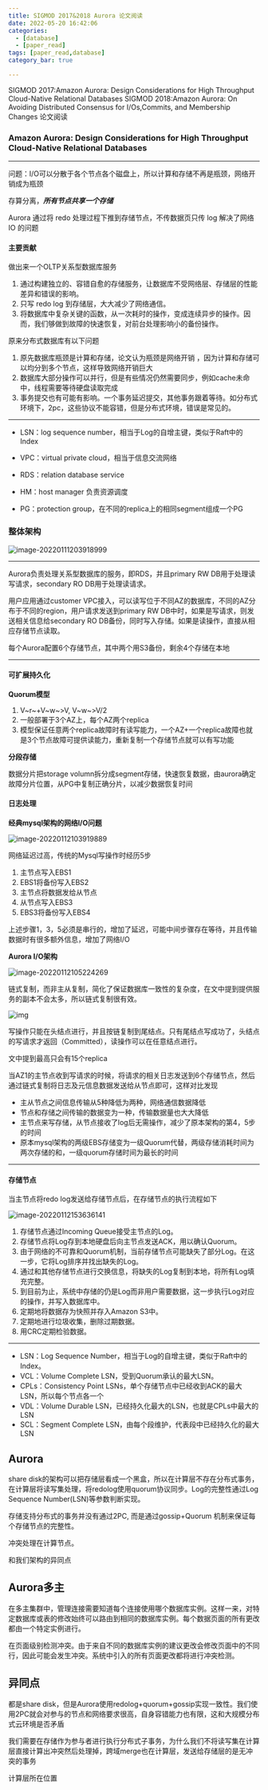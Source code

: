 ```yaml
---
title: SIGMOD 2017&2018 Aurora 论文阅读
date: 2022-05-20 16:42:06
categories: 
  - [database]
  - [paper_read]
tags: [paper_read,database]
category_bar: true

---
```


SIGMOD 2017:Amazon Aurora: Design Considerations for High Throughput Cloud-Native Relational Databases
SIGMOD 2018:Amazon Aurora: On Avoiding Distributed Consensus for I/Os,Commits, and Membership Changes
论文阅读

<!-- more -->

### Amazon Aurora: Design Considerations for High Throughput Cloud-Native Relational Databases

-----------

问题：I/O可以分散于各个节点各个磁盘上，所以计算和存储不再是瓶颈，网络开销成为瓶颈

存算分离，***所有节点共享一个存储***

Aurora 通过将 redo 处理过程下推到存储节点，不传数据页只传 log 解决了网络 IO 的问题

#### 主要贡献

做出来一个OLTP关系型数据库服务

1. 通过构建独立的、容错自愈的存储服务，让数据库不受网络层、存储层的性能差异和错误的影响。
2. 只写 redo log 到存储层，大大减少了网络通信。
3. 将数据库中复杂关键的函数，从一次耗时的操作，变成连续异步的操作。因而，我们够做到故障的快速恢复，对前台处理影响小的备份操作。

原来分布式数据库有以下问题

1. 原先数据库瓶颈是计算和存储，论文认为瓶颈是网络开销 ，因为计算和存储可以均分到多个节点，这样导致网络开销巨大
2. 数据库大部分操作可以并行，但是有些情况仍然需要同步，例如cache未命中，线程需要等待硬盘读取完成
3. 事务提交也有可能有影响。一个事务延迟提交，其他事务跟着等待。如分布式环境下，2pc，这些协议不能容错，但是分布式环境，错误是常见的。

--------

- LSN：log sequence number，相当于Log的自增主键，类似于Raft中的Index

- VPC：virtual private cloud，相当于信息交流网络
- RDS：relation database service
- HM：host manager 负责资源调度
- PG：protection group，在不同的replica上的相同segment组成一个PG

### 整体架构

![image-20220111203918999](aurora/image-20220111203918999.png)

-------------

Aurora负责处理关系型数据库的服务，即RDS，并且primary RW DB用于处理读写请求，secondary RO DB用于处理读请求。

用户应用通过customer VPC接入，可以读写位于不同AZ的数据库，不同的AZ分布于不同的region，用户请求发送到primary RW DB中时，如果是写请求，则发送相关信息给secondary RO DB备份，同时写入存储。如果是读操作，直接从相应存储节点读取。

每个Aurora配置6个存储节点，其中两个用S3备份，剩余4个存储在本地

-----

#### 可扩展持久化

**Quorum模型** 

1. V~r~+V~w~>V, V~w~>V/2
2. 一般部署于3个AZ上，每个AZ两个replica
3. 模型保证任意两个replica故障时有读写能力，一个AZ+一个replica故障也就是3个节点故障可提供读能力，重新复制一个存储节点就可以有写功能

**分段存储**

数据分片把storage volumn拆分成segment存储，快速恢复数据，由aurora确定故障分片位置，从PG中复制正确分片，以减少数据恢复时间

#### 日志处理

**经典mysql架构的网络I/O问题**

![image-20220112103919889](aurora/image-20220112103919889.png)

网络延迟过高，传统的Mysql写操作时经历5步

1. 主节点写入EBS1
2. EBS1将备份写入EBS2
3. 主节点将数据发给从节点
4. 从节点写入EBS3
5. EBS3将备份写入EBS4

上述步骤1，3，5必须是串行的，增加了延迟，可能中间步骤存在等待，并且传输数据时有很多额外信息，增加了网络I/O

**Aurora I/O架构**

![image-20220112105224269](aurora/image-20220112105224269.png)

链式复制，而非主从复制，简化了保证数据库一致性的复杂度，在文中提到提供服务的副本不会太多，所以链式复制很有效。

![img](aurora/v2-6943e9714abb9fdd77bbff57180ce17b_720w.jpg)

写操作只能在头结点进行，并且按链复制到尾结点。只有尾结点写成功了，头结点的写请求才返回（Committed），读操作可以在任意结点进行。

文中提到最高只会有15个replica

当AZ1的主节点收到写请求的时候，将请求的相关日志发送到6个存储节点，然后通过链式复制将日志及元信息数据发送给从节点即可，这样对比发现

- 主从节点之间信息传输从5种降低为两种，网络通信数据降低
- 节点和存储之间传输的数据变为一种，传输数据量也大大降低
- 主节点来写存储，从节点接收了log后无需操作，减少了原本架构的第4，5步的时间
- 原本mysql架构的两级EBS存储变为一级Quorum代替，两级存储消耗时间为两次存储的和，一级quorum存储时间为最长的时间

----------

#### 存储节点

当主节点将redo log发送给存储节点后，在存储节点的执行流程如下

![image-20220112153636141](aurora/image-20220112153636141.png)

1. 存储节点通过Incoming Queue接受主节点的Log。
2. 存储节点将Log存到本地硬盘后向主节点发送ACK，用以确认Quorum。
3. 由于网络的不可靠和Quorum机制，当前存储节点可能缺失了部分Log。在这一步，它将Log排序并找出缺失的Log。
4. 通过和其他存储节点进行交换信息，将缺失的Log复制到本地，将所有Log填充完整。
5. 到目前为止，系统中存储的仍是Log而非用户需要数据，这一步执行Log对应的操作，并写入数据库中。
6. 定期地将数据存为快照并存入Amazon S3中。
7. 定期地进行垃圾收集，删除过期数据。
8. 用CRC定期检验数据。

-----

- LSN：Log Sequence Number，相当于Log的自增主键，类似于Raft中的Index。
- VCL：Volume Complete LSN，受到Quorum承认的最大LSN。
- CPLs：Consistency Point LSNs，单个存储节点中已经收到ACK的最大LSN，所以每个节点各一个
- VDL：Volume Durable LSN，已经持久化最大的LSN，也就是CPLs中最大的LSN
- SCL：Segment Complete LSN，由每个段维护，代表段中已经持久化的最大LSN



## Aurora

share disk的架构可以把存储层看成一个黑盒，所以在计算层不存在分布式事务，在计算层将读写集处理，将redolog使用quorum协议同步。Log的完整性通过Log Sequence Number(LSN)等参数判断实现。

存储支持分布式的事务并没有通过2PC, 而是通过gossip+Quorum 机制来保证每个存储节点的完整性。

冲突处理在计算节点。

和我们架构的异同点

## Aurora多主

在多主集群中，管理连接需要知道每个连接使用哪个数据库实例。这样一来，对特定数据库或表的修改始终可以路由到相同的数据库实例。每个数据页面的所有更改都由一个特定实例进行。

在页面级别检测冲突。由于来自不同的数据库实例的建议更改会修改页面中的不同行，因此可能会发生冲突。系统中引入的所有页面更改都将进行冲突检测。

## 异同点

都是share disk，但是Aurora使用redolog+quorum+gossip实现一致性。我们使用2PC就会对参与的节点和网络要求很高，自身容错能力也有限，这和大规模分布式云环境是否矛盾

我们需要在存储作为参与者进行执行分布式子事务，为什么我们不将读写集在计算层直接计算出冲突然后处理掉，跨域merge也在计算层，发送给存储层的是无冲突的事务

计算层所在位置

